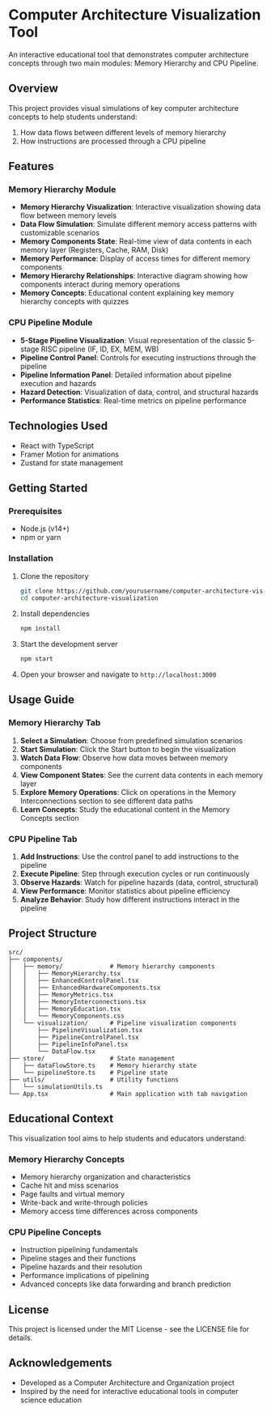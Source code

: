 # Computer Architecture Visualization Tool

An interactive educational tool that demonstrates computer architecture concepts through two main modules: Memory Hierarchy and CPU Pipeline.

## Overview

This project provides visual simulations of key computer architecture concepts to help students understand:
1. How data flows between different levels of memory hierarchy
2. How instructions are processed through a CPU pipeline

## Features

### Memory Hierarchy Module

- **Memory Hierarchy Visualization**: Interactive visualization showing data flow between memory levels
- **Data Flow Simulation**: Simulate different memory access patterns with customizable scenarios
- **Memory Components State**: Real-time view of data contents in each memory layer (Registers, Cache, RAM, Disk)
- **Memory Performance**: Display of access times for different memory components
- **Memory Hierarchy Relationships**: Interactive diagram showing how components interact during memory operations
- **Memory Concepts**: Educational content explaining key memory hierarchy concepts with quizzes

### CPU Pipeline Module

- **5-Stage Pipeline Visualization**: Visual representation of the classic 5-stage RISC pipeline (IF, ID, EX, MEM, WB)
- **Pipeline Control Panel**: Controls for executing instructions through the pipeline
- **Pipeline Information Panel**: Detailed information about pipeline execution and hazards
- **Hazard Detection**: Visualization of data, control, and structural hazards
- **Performance Statistics**: Real-time metrics on pipeline performance

## Technologies Used

- React with TypeScript
- Framer Motion for animations
- Zustand for state management

## Getting Started

### Prerequisites

- Node.js (v14+)
- npm or yarn

### Installation

1. Clone the repository
   ```bash
   git clone https://github.com/yourusername/computer-architecture-visualization.git
   cd computer-architecture-visualization
   ```

2. Install dependencies
   ```bash
   npm install
   ```

3. Start the development server
   ```bash
   npm start
   ```

4. Open your browser and navigate to `http://localhost:3000`

## Usage Guide

### Memory Hierarchy Tab

1. **Select a Simulation**: Choose from predefined simulation scenarios
2. **Start Simulation**: Click the Start button to begin the visualization
3. **Watch Data Flow**: Observe how data moves between memory components
4. **View Component States**: See the current data contents in each memory layer
5. **Explore Memory Operations**: Click on operations in the Memory Interconnections section to see different data paths
6. **Learn Concepts**: Study the educational content in the Memory Concepts section

### CPU Pipeline Tab

1. **Add Instructions**: Use the control panel to add instructions to the pipeline
2. **Execute Pipeline**: Step through execution cycles or run continuously
3. **Observe Hazards**: Watch for pipeline hazards (data, control, structural)
4. **View Performance**: Monitor statistics about pipeline efficiency
5. **Analyze Behavior**: Study how different instructions interact in the pipeline

## Project Structure

```
src/
├── components/
│   ├── memory/             # Memory hierarchy components
│   │   ├── MemoryHierarchy.tsx
│   │   ├── EnhancedControlPanel.tsx
│   │   ├── EnhancedHardwareComponents.tsx
│   │   ├── MemoryMetrics.tsx
│   │   ├── MemoryInterconnections.tsx
│   │   ├── MemoryEducation.tsx
│   │   └── MemoryComponents.css
│   └── visualization/      # Pipeline visualization components
│       ├── PipelineVisualization.tsx
│       ├── PipelineControlPanel.tsx
│       ├── PipelineInfoPanel.tsx
│       └── DataFlow.tsx
├── store/                  # State management
│   ├── dataFlowStore.ts    # Memory hierarchy state
│   └── pipelineStore.ts    # Pipeline state
├── utils/                  # Utility functions
│   └── simulationUtils.ts
└── App.tsx                 # Main application with tab navigation
```

## Educational Context

This visualization tool aims to help students and educators understand:

### Memory Hierarchy Concepts
- Memory hierarchy organization and characteristics
- Cache hit and miss scenarios
- Page faults and virtual memory
- Write-back and write-through policies
- Memory access time differences across components

### CPU Pipeline Concepts
- Instruction pipelining fundamentals
- Pipeline stages and their functions
- Pipeline hazards and their resolution
- Performance implications of pipelining
- Advanced concepts like data forwarding and branch prediction

## License

This project is licensed under the MIT License - see the LICENSE file for details.

## Acknowledgements

- Developed as a Computer Architecture and Organization project
- Inspired by the need for interactive educational tools in computer science education
